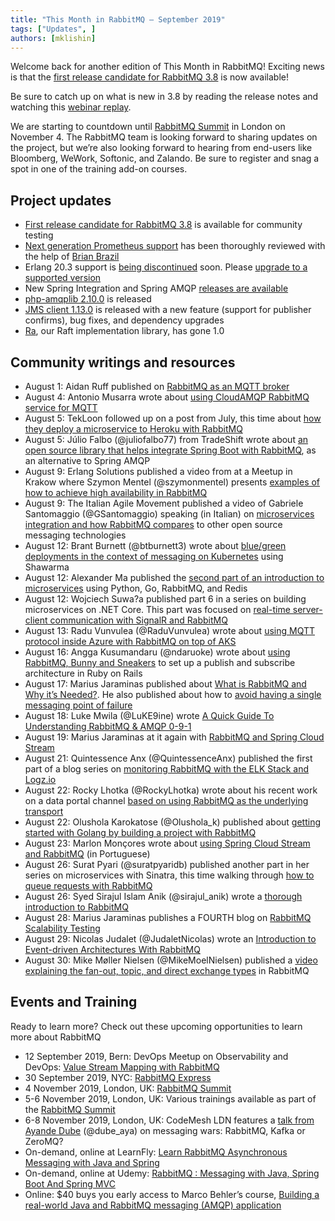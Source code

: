 ```yaml
---
title: "This Month in RabbitMQ — September 2019"
tags: ["Updates", ]
authors: [mklishin]
---
```


Welcome back for another edition of This Month in RabbitMQ! Exciting news is that the [first release candidate for RabbitMQ 3.8](https://github.com/rabbitmq/rabbitmq-server/releases/tag/v3.8.0-rc.1) is now available!

Be sure to catch up on what is new in 3.8 by reading the release notes and watching this [webinar replay](https://content.pivotal.io/webinars/may-23-what-s-new-in-rabbitmq-3-8-webinar?utm_campaign=rabbitmq-blog-3.8-webinar-q319&amp;utm_source=rabbitmq&amp;utm_medium=website).

We are starting to countdown until [RabbitMQ Summit](https://rabbitmqsummit.com/) in London on November 4.
The RabbitMQ team is looking forward to sharing updates on the project,
but we’re also looking forward to hearing from end-users like Bloomberg, WeWork, Softonic, and Zalando.
Be sure to register and snag a spot in one of the training add-on courses.

<!-- truncate -->

## Project updates

* [First release candidate for RabbitMQ 3.8](https://github.com/rabbitmq/rabbitmq-server/releases/tag/v3.8.0-rc.1) is available for community testing
* [Next generation Prometheus support](http://next.rabbitmq.com/prometheus.html) has been thoroughly reviewed with the help of [Brian Brazil](https://github.com/brian-brazil)
* Erlang 20.3 support is [being discontinued](https://groups.google.com/forum/#!searchin/rabbitmq-users/ANN|sort:date/rabbitmq-users/9tc_OE1eMPk/ly1NEISwBwAJ) soon. Please [upgrade to a supported version](https://www.rabbitmq.com/which-erlang.html)
* New Spring Integration and Spring AMQP [releases are available](https://spring.io/blog/2019/08/08/new-spring-integration-amqp-kafka-maintenance-and-milestone-releases)
* [php-amqplib 2.10.0](https://github.com/php-amqplib/php-amqplib/releases/tag/v2.10.0) is released
* [JMS client 1.13.0](https://groups.google.com/d/msg/rabbitmq-users/XFbLrNYnF78/UXBKPOVBAQAJ) is released with a new feature (support for publisher confirms), bug fixes, and dependency upgrades
* [Ra](https://github.com/rabbitmq/ra/), our Raft implementation library, has gone 1.0

## Community writings and resources

* August 1: Aidan Ruff published on [RabbitMQ as an MQTT broker](https://tech.scargill.net/rabbitmq-mqtt-broker/)
* August 4: Antonio Musarra wrote about [using CloudAMQP RabbitMQ service for MQTT](https://www.dontesta.it/2019/08/04/raspberry-pi-sense-hat-come-pubblicare-dati-cloudamqp-mqtt/)
* August 5: TekLoon followed up on a post from July, this time about [how they deploy a microservice to Heroku with RabbitMQ](https://medium.com/better-programming/how-i-deploy-microservice-to-heroku-with-rabbitmq-876499c797cc)
* August 5: Júlio Falbo (@juliofalbo77) from TradeShift wrote about [an open source library that helps integrate Spring Boot with RabbitMQ](https://medium.com/tradeshift-engineering/spring-rabbitmq-tuning-f94723598312), as an alternative to Spring AMQP
* August 9: Erlang Solutions published a video from at a Meetup in Krakow where Szymon Mentel (@szymonmentel) presents [examples of how to achieve high availability in RabbitMQ](https://www.youtube.com/watch?v=MFH-GDYdxwQ&amp;utm_source=dlvr.it&amp;utm_medium=twitter)
* August 9: The Italian Agile Movement published a video of Gabriele Santomaggio (@GSantomaggio) speaking (in Italian) on [microservices integration and how RabbitMQ compares](https://vimeo.com/351826121) to other open source messaging technologies
* August 12: Brant Burnett (@btburnett3) wrote about [blue/green deployments in the context of messaging on Kubernetes](https://btburnett.com/kubernetes/microservices/continuous%20delivery/2019/08/12/shawarma.html) using Shawarma
* August 12: Alexander Ma published the [second part of an introduction to microservices](https://medium.com/@alexma6614/rabbitmq-flask-go-tutorial-pt-2-7161feb654c6) using Python, Go, RabbitMQ, and Redis
* August 12: Wojciech Suwa?a published part 6 in a series on building microservices on .NET Core. This part was focused on [real-time server-client communication with SignalR and RabbitMQ](https://altkomsoftware.pl/en/blog/building-microservices-6/)
* August 13: Radu Vunvulea (@RaduVunvulea) wrote about [using MQTT protocol inside Azure with RabbitMQ on top of AKS](http://vunvulearadu.blogspot.com/2019/08/mqtt-protocol-inside-azure-rabbitmq-on.html)
* August 16: Angga Kusumandaru (@ndaruoke) wrote about [using RabbitMQ, Bunny and Sneakers](https://medium.com/@kusumandaru/publish-subscribe-on-ruby-on-rails-6aa6893ef819) to set up a publish and subscribe architecture in Ruby on Rails
* August 17: Marius Jaraminas published about [What is RabbitMQ and Why it’s Needed?](https://codespacelab.com/index.php/2019/08/17/what-is-rabbitmq-and-why-its-needed/). He also published about how to [avoid having a single messaging point of failure](https://codespacelab.com/index.php/2019/08/17/rabbitmq-single-point-of-failure/)
* August 18: Luke Mwila (@LuKE9ine) wrote [A Quick Guide To Understanding RabbitMQ &amp; AMQP 0-9-1](https://medium.com/swlh/a-quick-guide-to-understanding-rabbitmq-amqp-ba25fdfe421d)
* August 19: Marius Jaraminas at it again with [RabbitMQ and Spring Cloud Stream](https://codespacelab.com/index.php/2019/08/19/rabbitmq-and-spring-cloud-stream/)
* August 21: Quintessence Anx (@QuintessenceAnx) published the first part of a blog series on [monitoring RabbitMQ with the ELK Stack and Logz.io](https://logz.io/blog/monitoring-rabbitmq-with-elk-and-logz-io-part-1/)
* August 22: Rocky Lhotka (@RockyLhotka) wrote about his recent work on a data portal channel [based on using RabbitMQ as the underlying transport](http://www.lhotka.net/weblog/RabbitMQDataPortalChannelInCSLA5.aspx)
* August 22: Olushola Karokatose (@Olushola_k) published about [getting started with Golang by building a project with RabbitMQ](https://dev.to/olushola_k/working-with-rabbitmq-in-golang-1kmj)
* August 23: Marlon Monçores wrote about [using Spring Cloud Stream and RabbitMQ](https://medium.com/m4u-tech/mantendo-a-velocidade-de-entrega-mesmo-com-mensagens-ruins-spring-cloud-rabbitmq-383dbd92efae) (in Portuguese)
* August 26: Surat Pyari (@suratpyaridb) published another part in her series on microservices with Sinatra, this time walking through [how to queue requests with RabbitMQ](https://blazarblogs.wordpress.com/2019/08/26/rabbitmq-in-sinatra-an-addition-for-micro-service/)
* August 26: Syed Sirajul Islam Anik (@sirajul_anik) wrote a [thorough introduction to RabbitMQ](https://medium.com/@sirajul.anik/easy-peasy-rabbitmq-squeezy-820b1c632465)
* August 28: Marius Jaraminas publishes a FOURTH blog on [RabbitMQ Scalability Testing](https://codespacelab.com/index.php/2019/08/28/rabbitmq-scalability-testing/)
* August 29: Nicolas Judalet (@JudaletNicolas) wrote an [Introduction to Event-driven Architectures With RabbitMQ](https://blog.theodo.com/2019/08/event-driven-architectures-rabbitmq/)
* August 30: Mike Møller Nielsen (@MikeMoelNielsen) published a [video explaining the fan-out, topic, and direct exchange  types](https://www.youtube.com/watch?v=lqrCNhiTgTo&amp;feature=youtu.be) in RabbitMQ

## Events and Training

Ready to learn more? Check out these upcoming opportunities to learn more about RabbitMQ

* 12 September 2019, Bern: DevOps Meetup on Observability and DevOps: [Value Stream Mapping with RabbitMQ](https://www.meetup.com/DevOps-Bern/events/262813160/)
* 30 September 2019, NYC: [RabbitMQ Express](https://codesync.global/conferences/code-beam-lite-nyc/training/)
* 4 November 2019, London, UK: [RabbitMQ Summit](https://rabbitmqsummit.com/)
* 5-6 November 2019, London, UK: Various trainings available as part of the [RabbitMQ Summit](https://rabbitmqsummit.com/#training)
* 6-8 November 2019, London, UK: CodeMesh LDN features a [talk from Ayande Dube](https://codesync.global/conferences/code-mesh-ldn/) (@dube_aya) on messaging wars: RabbitMQ, Kafka or ZeroMQ?
* On-demand, online at LearnFly: [Learn RabbitMQ Asynchronous Messaging with Java and Spring](https://www.learnfly.com/learn-rabbitmq-asynchronous-messaging-with-java-and-spring)
* On-demand, online at Udemy: [RabbitMQ : Messaging with Java, Spring Boot And Spring MVC](https://www.udemy.com/rabbitmq-messaging-with-java-spring-boot-and-spring-mvc/)
* Online: $40 buys you early access to Marco Behler’s course, [Building a real-world Java and RabbitMQ messaging (AMQP) application](https://www.marcobehler.com/courses/30-building-a-real-world-java-and-rabbitmq-messaging-amqp-application)

